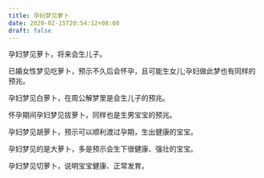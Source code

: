 ```yaml
---
title: 孕妇梦见萝卜
date: 2020-02-15T20:54:12+08:00
draft: false
---
```


孕妇梦见萝卜，将来会生儿子。

已婚女性梦见吃萝卜，预示不久后会怀孕，且可能生女儿;孕妇做此梦也有同样的预兆。

孕妇梦见白萝卜，在周公解梦里是会生儿子的预兆。

怀孕期间孕妇梦见拔萝卜，同样也是生男宝宝的预兆。

孕妇梦见胡萝卜，预示可以顺利渡过孕期，生出健康的宝宝。

孕妇梦见的是大萝卜，多是预示会生下很健康、强壮的宝宝。

孕妇梦见切萝卜，说明宝宝健康、正常发育。
